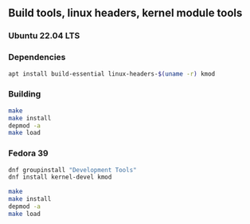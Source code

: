 ## Build tools, linux headers, kernel module tools

### Ubuntu 22.04 LTS

### Dependencies

```bash
apt install build-essential linux-headers-$(uname -r) kmod 
```

### Building

```bash
make
make install
depmod -a
make load
```

### Fedora 39

```bash
dnf groupinstall "Development Tools"
dnf install kernel-devel kmod
```

```bash
make
make install
depmod -a
make load
```